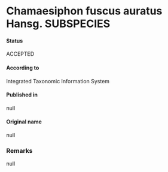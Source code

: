 Chamaesiphon fuscus auratus Hansg. SUBSPECIES
=======

#### Status
ACCEPTED

#### According to
Integrated Taxonomic Information System

#### Published in
null

#### Original name
null

### Remarks
null